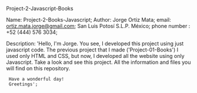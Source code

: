 Project-2-Javascript-Books

Name: Project-2-Books-Javascript;
Author: Jorge Ortiz Mata;
email: ortiz.mata.jorge@gmail.com;
San Luis Potosí S.L.P. México;
phone number : +52 (444) 576 3034;

Description: 
	'Hello, I'm Jorge. You see, I developed this project using just
	 javascript code. The previous project that I made ('Project-01-Books')
	 I used only HTML and CSS, but now, I developed all the website
	 using only Javascript.
	 Take a look and see this project. All the information and files you
	 will find on this repository.

	 Have a wonderful day!
	 Greetings';
